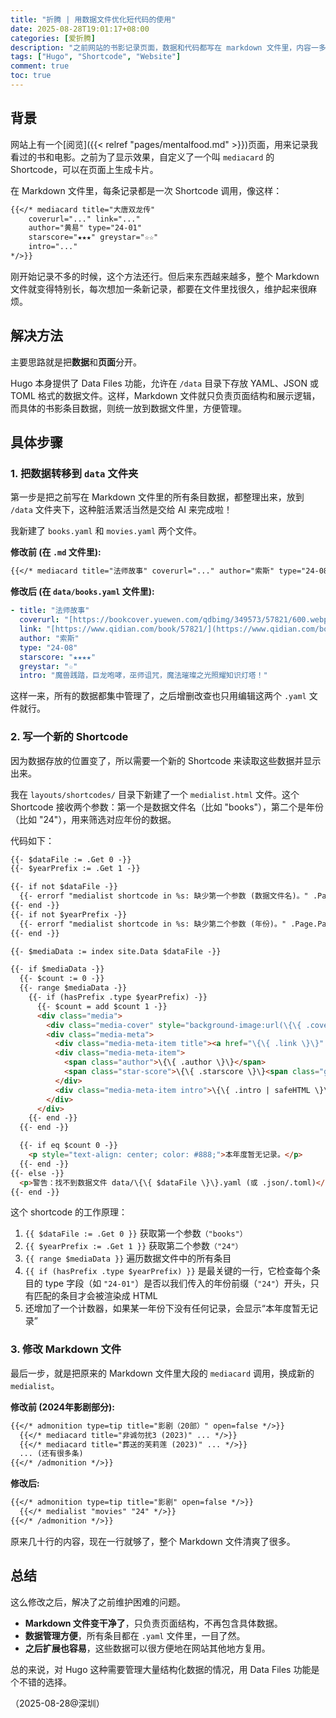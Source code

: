 ```yaml
---
title: "折腾 | 用数据文件优化短代码的使用"
date: 2025-08-28T19:01:17+08:00
categories: [爱折腾]
description: "之前网站的书影记录页面，数据和代码都写在 markdown 文件里，内容一多就很难维护。本文记录了通过 Hugo 的数据文件（Data Files）功能，将数据和内容分离开，从而优化维护体验的过程。"
tags: ["Hugo", "Shortcode", "Website"]
comment: true
toc: true
---
```


## 背景

网站上有一个[阅览]({{< relref "pages/mentalfood.md" >}})页面，用来记录我看过的书和电影。之前为了显示效果，自定义了一个叫 `mediacard` 的 Shortcode，可以在页面上生成卡片。

在 Markdown 文件里，每条记录都是一次 Shortcode 调用，像这样：

```markdown
{{</* mediacard title="大唐双龙传" 
    coverurl="..." link="..." 
    author="黄易" type="24-01" 
    starscore="★★★" greystar="☆☆" 
    intro="..." 
*/>}}
```

刚开始记录不多的时候，这个方法还行。但后来东西越来越多，整个 Markdown 文件就变得特别长，每次想加一条新记录，都要在文件里找很久，维护起来很麻烦。

## 解决方法

主要思路就是把**数据**和**页面**分开。

Hugo 本身提供了 Data Files 功能，允许在 `/data` 目录下存放 YAML、JSON 或 TOML 格式的数据文件。这样，Markdown 文件就只负责页面结构和展示逻辑，而具体的书影条目数据，则统一放到数据文件里，方便管理。

## 具体步骤

### 1. 把数据转移到 `data` 文件夹

第一步是把之前写在 Markdown 文件里的所有条目数据，都整理出来，放到 `/data` 文件夹下，这种脏活累活当然是交给 AI 来完成啦！

我新建了 `books.yaml` 和 `movies.yaml` 两个文件。

**修改前 (在 `.md` 文件里):**
```markdown
{{</* mediacard title="法师故事" coverurl="..." author="索斯" type="24-08" ... */>}}
```

**修改后 (在 `data/books.yaml` 文件里):**
```yaml
- title: "法师故事"
  coverurl: "[https://bookcover.yuewen.com/qdbimg/349573/57821/600.webp](https://bookcover.yuewen.com/qdbimg/349573/57821/600.webp)"
  link: "[https://www.qidian.com/book/57821/](https://www.qidian.com/book/57821/)"
  author: "索斯"
  type: "24-08"
  starscore: "★★★★"
  greystar: "☆"
  intro: "魔兽践踏，巨龙咆哮，巫师诅咒，魔法璀璨之光照耀知识灯塔！"
```
这样一来，所有的数据都集中管理了，之后增删改查也只用编辑这两个 `.yaml` 文件就行。

### 2. 写一个新的 Shortcode

因为数据存放的位置变了，所以需要一个新的 Shortcode 来读取这些数据并显示出来。

我在 `layouts/shortcodes/` 目录下新建了一个 `medialist.html` 文件。这个 Shortcode 接收两个参数：第一个是数据文件名（比如 "books"），第二个是年份（比如 "24"），用来筛选对应年份的数据。

代码如下：
```html
{{- $dataFile := .Get 0 -}}
{{- $yearPrefix := .Get 1 -}}

{{- if not $dataFile -}}
  {{- errorf "medialist shortcode in %s: 缺少第一个参数 (数据文件名)。" .Page.Path -}}
{{- end -}}
{{- if not $yearPrefix -}}
  {{- errorf "medialist shortcode in %s: 缺少第二个参数 (年份)。" .Page.Path -}}
{{- end -}}

{{- $mediaData := index site.Data $dataFile -}}

{{- if $mediaData -}}
  {{- $count := 0 -}}
  {{- range $mediaData -}}
    {{- if (hasPrefix .type $yearPrefix) -}}
      {{- $count = add $count 1 -}}
      <div class="media">
        <div class="media-cover" style="background-image:url(\{\{ .coverurl \}\})"></div>
        <div class="media-meta">
          <div class="media-meta-item title"><a href="\{\{ .link \}\}" target="_blank" rel="noopener noreferrer">\{\{ .title \}\}</a><span style="float:right;font-weight:400">\{\{ .type \}\}</span></div>
          <div class="media-meta-item">
            <span class="author">\{\{ .author \}\}</span>
            <span class="star-score">\{\{ .starscore \}\}<span class="grey-star">\{\{ .greystar \}\}</span></span>
          </div>
          <div class="media-meta-item intro">\{\{ .intro | safeHTML \}\}</div>
        </div>
      </div>
    {{- end -}}
  {{- end -}}

  {{- if eq $count 0 -}}
    <p style="text-align: center; color: #888;">本年度暂无记录。</p>
  {{- end -}}
{{- else -}}
  <p>警告：找不到数据文件 data/\{\{ $dataFile \}\}.yaml (或 .json/.toml)</p>
{{- end -}}
```

这个 shortcode 的工作原理：

1. `{{ $dataFile := .Get 0 }}` 获取第一个参数`（"books"）`
2. `{{ $yearPrefix := .Get 1 }}` 获取第二个参数`（"24"）`
3. `{{ range $mediaData }}` 遍历数据文件中的所有条目
4. `{{ if (hasPrefix .type $yearPrefix) }}` 是最关键的一行，它检查每个条目的 type 字段（如 `"24-01"`）是否以我们传入的年份前缀（`"24"`）开头，只有匹配的条目才会被渲染成 HTML
5. 还增加了一个计数器，如果某一年份下没有任何记录，会显示“本年度暂无记录”

### 3. 修改 Markdown 文件

最后一步，就是把原来的 Markdown 文件里大段的 `mediacard` 调用，换成新的 `medialist`。

**修改前 (2024年影剧部分):**
```markdown
{{</* admonition type=tip title="影剧（20部）" open=false */>}}
  {{</* mediacard title="非诚勿扰3 (2023)" ... */>}}
  {{</* mediacard title="葬送的芙莉莲 (2023)" ... */>}}
  ... (还有很多条)
{{</* /admonition */>}}
```

**修改后:**
```markdown
{{</* admonition type=tip title="影剧" open=false */>}}
  {{</* medialist "movies" "24" */>}}
{{</* /admonition */>}}
```
原来几十行的内容，现在一行就够了，整个 Markdown 文件清爽了很多。

## 总结

这么修改之后，解决了之前维护困难的问题。
- **Markdown 文件变干净了**，只负责页面结构，不再包含具体数据。
- **数据管理方便**，所有条目都在 `.yaml` 文件里，一目了然。
- **之后扩展也容易**，这些数据可以很方便地在网站其他地方复用。

总的来说，对 Hugo 这种需要管理大量结构化数据的情况，用 Data Files 功能是个不错的选择。


（2025-08-28@深圳）